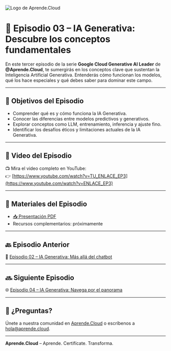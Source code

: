 ![Logo de Aprende.Cloud](https://media.licdn.com/dms/image/v2/D4E0BAQEcS_NueMRdKg/company-logo_200_200/company-logo_200_200/0/1720507130557/aprende_cloud_logo?e=1753315200&v=beta&t=4h0PIMDcupaxj_IH6IkyNkzja5ElsqWlyCQuPppjVwY)

# 🧠 Episodio 03 – IA Generativa: Descubre los conceptos fundamentales

En este tercer episodio de la serie **Google Cloud Generative AI Leader** de **@Aprende.Cloud**, te sumergirás en los conceptos clave que sustentan la Inteligencia Artificial Generativa. Entenderás cómo funcionan los modelos, qué los hace especiales y qué debes saber para dominar este campo.

---

## 🎯 Objetivos del Episodio

- Comprender qué es y cómo funciona la IA Generativa.
- Conocer las diferencias entre modelos predictivos y generativos.
- Explorar conceptos como LLM, entrenamiento, inferencia y ajuste fino.
- Identificar los desafíos éticos y limitaciones actuales de la IA Generativa.

---

## 🎥 Video del Episodio

📺 Mira el video completo en YouTube:  
👉 [https://www.youtube.com/watch?v=TU_ENLACE_EP3](https://www.youtube.com/watch?v=ENLACE_EP3)

---

## 📄 Materiales del Episodio

- [📥 Presentación PDF](./presentacion.pdf)
- Recursos complementarios: próximamente

---

## 🔙 Episodio Anterior

🤖 [Episodio 02 – IA Generativa: Más allá del chatbot](../ep-02-crt-gcp-generative-ai-leader-aprendecloud/)

---

## 🔜 Siguiente Episodio

🌐 [Episodio 04 – IA Generativa: Navega por el panorama](../ep-04-crt-gcp-generative-ai-leader-aprendecloud/)

---

## 💬 ¿Preguntas?

Únete a nuestra comunidad en [Aprende.Cloud](https://www.youtube.com/@aprendecloud) o escríbenos a hola@aprende.cloud.

---

**Aprende.Cloud** – Aprende. Certifícate. Transforma.
